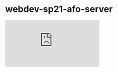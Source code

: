 # webdev-sp21-afo-server
![Design.pdf](https://github.com/afoGroup/webdev-sp21-afo-server/files/6381377/Design.pdf)
